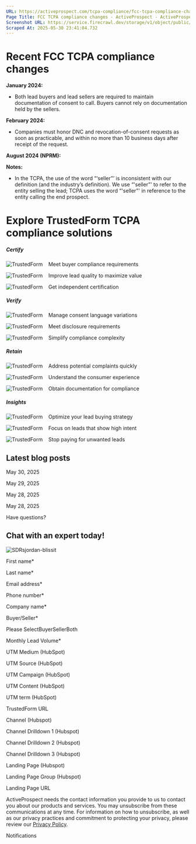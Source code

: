 ```yaml
---
URL: https://activeprospect.com/tcpa-compliance/fcc-tcpa-compliance-changes/?utm_medium=Email&utm_source=Website&utm_campaign=AP-Email-InsideCBM-Nov
Page Title: FCC TCPA compliance changes - ActiveProspect - ActiveProspect
Screenshot URL: https://service.firecrawl.dev/storage/v1/object/public/media/screenshot-811afabd-6865-463c-b6a8-0960703916cc.png
Scraped At: 2025-05-30 23:41:04.732
---
```

# Recent FCC TCPA compliance changes

**January 2024:**

- Both lead buyers and lead sellers are required to maintain documentation of consent to call. Buyers cannot rely on documentation held by the sellers.

**February 2024:**

- Companies must honor DNC and revocation-of-consent requests as soon as practicable, and within no more than 10 business days after receipt of the request.

**August 2024 (NPRM):**


**Notes:**


- In the TCPA, the use of the word “‘seller”’ is inconsistent with our definition (and the industry’s definition). We use “'seller”' to refer to the entity selling the lead; TCPA uses the word “'seller”' in reference to the entity calling the end prospect.






# Explore TrustedForm TCPA compliance solutions

##### Certify

![TrustedForm](https://activeprospect.com/wp-content/uploads/2023/09/check_icon_black.png)    Meet buyer compliance requirements

![TrustedForm](https://activeprospect.com/wp-content/uploads/2023/09/check_icon_black.png)    Improve lead quality to maximize value

![TrustedForm](https://activeprospect.com/wp-content/uploads/2023/09/check_icon_black.png)    Get independent certification


##### Verify

![TrustedForm](https://activeprospect.com/wp-content/uploads/2023/09/check_icon_black.png)    Manage consent language variations

![TrustedForm](https://activeprospect.com/wp-content/uploads/2023/09/check_icon_black.png)    Meet disclosure requirements

![TrustedForm](https://activeprospect.com/wp-content/uploads/2023/09/check_icon_black.png)    Simplify compliance complexity


##### Retain

![TrustedForm](https://activeprospect.com/wp-content/uploads/2023/09/check_icon_black.png)    Address potential complaints quickly

![TrustedForm](https://activeprospect.com/wp-content/uploads/2023/09/check_icon_black.png)    Understand the consumer experience

![TrustedForm](https://activeprospect.com/wp-content/uploads/2023/09/check_icon_black.png)    Obtain documentation for compliance


##### Insights

![TrustedForm](https://activeprospect.com/wp-content/uploads/2023/09/check_icon_black.png)    Optimize your lead buying strategy

![TrustedForm](https://activeprospect.com/wp-content/uploads/2023/09/check_icon_black.png)    Focus on leads that show high intent

![TrustedForm](https://activeprospect.com/wp-content/uploads/2023/09/check_icon_black.png)    Stop paying for unwanted leads


## Latest blog posts




May 30, 2025



May 29, 2025



May 28, 2025



May 28, 2025

Have questions?

## Chat with an expert today!

![SDRsjordan-blissit](https://activeprospect.com/wp-content/uploads/2023/09/SDRsjordan-blissit.png)

First name\*

Last name\*

Email address\*

Phone number\*

Company name\*

Buyer/Seller\*

Please SelectBuyerSellerBoth

Monthly Lead Volume\*

UTM Medium (HubSpot)

UTM Source (HubSpot)

UTM Campaign (HubSpot)

UTM Content (HubSpot)

UTM term (HubSpot)

TrustedForm URL

Channel (Hubspot)

Channel Drilldown 1 (Hubspot)

Channel Drilldown 2 (Hubspot)

Channel Drilldown 3 (Hubspot)

Landing Page (Hubspot)

Landing Page Group (Hubspot)

Landing Page URL

ActiveProspect needs the contact information you provide to us to contact you about our products and services. You may unsubscribe from these communications at any time. For information on how to unsubscribe, as well as our privacy practices and commitment to protecting your privacy, please review our [Privacy Policy](https://activeprospect.com/privacy-policy/).

Notifications



